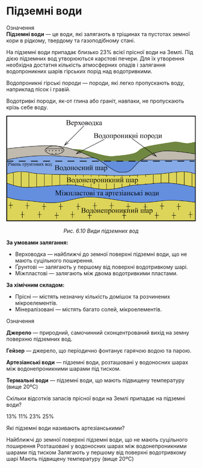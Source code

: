 # Пiдземнi води
<div class="eoz-wrap">
<span class="eoz">Означення</span>
<div class="eoz-text">
<b>Пiдземнi води</b> — це води, якi залягають в трiщинах та пустотах земної кори в рiдкому, твердому та газоподiбному станi.
</div>
</div>

На підземні води припадає близько 23% всієї прісної води на Землі. Під дією підземних вод утворюються карстові печери. Для їх утворення необхідна достатня кількість атмосферних опадів і залягання водопроникних шарів гірських порід над водотривкими.

<span class="p1">Водопроникні гірські породи</span> — породи, які легко пропускають воду, наприклад пісок і гравій.

<span class="p1">Водотривкі породи</span>, як-от глина або граніт, навпаки, не пропускають крізь себе воду.

<div align="center">
<img src="water.png">
<p><i>Рис. 6.10 Види підземних вод</i></p>
</div>

**За умовами залягання:**
<ul>
<li><span class="p1">Верховодка</span> — найближчі до земної поверхні підземні води, що не мають суцільного поширення.</li>
<li><span class="p1">Ґрунтові</span> — залягають у першому від поверхні водотривкому шарі.</li>
<li><span class="p1">Міжпластові</span> — залягають між двома водотривкими пластами.</li>
</ul>

**За хімічним складом:**
<ul>
<li><span class="p1">Прісні</span> — містять незначну кількість домішок та розчинених мікроелементів.</li>
<li><span class="p1">Мінералізовані</span> — містять багато солей, мікроелементів.</li>
</ul>

<div class="eoz-wrap">
<span class="eoz">Означення</span>
<div class="eoz-text">
<p><b>Джерело</b> — природний, самочинний сконцентрований вихiд на земну поверхню пiдземних вод.</p>
<p><b>Гейзер</b> — джерело, що перiодично фонтанує гарячою водою та парою.</p>
<p><b>Артезiанськi води</b> — пiдземнi води, розташованi у водоносних шарах мiж водонепроникними шарами пiд тиском.</p>
<b>Термальнi води</b> — пiдземнi води, що мають пiдвищену температуру (вище 20ºC)
</div>
</div>

<quiz>
<question>
<p>Скільки відсотків запасів прісної води на Землі припадає на підземні води?</p>
<answer>13%</answer>
<answer>11%</answer>
<answer correct>23%</answer>
<answer>25%</answer>
</question>
<question>
<p>Які підземні води називають артезіанськими?</p>
<answer>Найближчі до земної поверхні підземні води, що не мають суцільного поширення</answer>
<answer correct>Розташованi у водоносних шарах мiж водонепроникними шарами пiд тиском</answer>
<answer>Залягають у першому від поверхні водотривкому шарі</answer>
<answer>Мають пiдвищену температуру (вище 20ºC) </answer>
</question>
<quiz>

